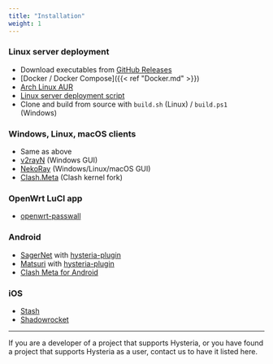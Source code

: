 ```yaml
---
title: "Installation"
weight: 1
---
```


### Linux server deployment

- Download executables from [GitHub Releases](https://github.com/apernet/hysteria/releases)
- [Docker / Docker Compose]({{< ref "Docker.md" >}})
- [Arch Linux AUR](https://aur.archlinux.org/packages/hysteria/)
- [Linux server deployment script](https://raw.githubusercontent.com/apernet/hysteria/master/install_server.sh)
- Clone and build from source with `build.sh` (Linux) / `build.ps1` (Windows)

### Windows, Linux, macOS clients

- Same as above
- [v2rayN](https://github.com/2dust/v2rayN) (Windows GUI)
- [NekoRay](https://github.com/MatsuriDayo/nekoray) (Windows/Linux/macOS GUI)
- [Clash.Meta](https://github.com/MetaCubeX/Clash.Meta) (Clash kernel fork)

### OpenWrt LuCI app

- [openwrt-passwall](https://github.com/xiaorouji/openwrt-passwall)

### Android

- [SagerNet](https://github.com/SagerNet/SagerNet) with [hysteria-plugin](https://github.com/SagerNet/SagerNet/releases?q=Hysteria)
- [Matsuri](https://github.com/MatsuriDayo/Matsuri) with [hysteria-plugin](https://github.com/MatsuriDayo/plugins/releases?q=Hysteria)
- [Clash Meta for Android](https://github.com/MetaCubeX/ClashMetaForAndroid)

### iOS

- [Stash](https://apps.apple.com/app/stash/id1596063349)
- [Shadowrocket](https://apps.apple.com/us/app/shadowrocket/id932747118)

----------

If you are a developer of a project that supports Hysteria, or you have found a project that supports Hysteria as a user, contact us to have it listed here.